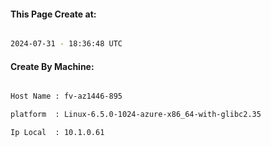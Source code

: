 
   
#### This Page Create at:

```bash

2024-07-31 - 18:36:48 UTC

```

#### Create By Machine:

```bash

Host Name : fv-az1446-895

platform  : Linux-6.5.0-1024-azure-x86_64-with-glibc2.35

Ip Local  : 10.1.0.61

```


